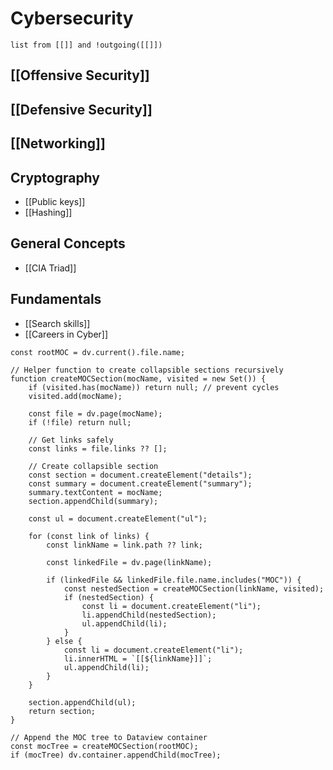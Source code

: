# Cybersecurity


```dataview
list from [[]] and !outgoing([[]])
```

## [[Offensive Security]]

## [[Defensive Security]]

## [[Networking]]

## Cryptography 
- [[Public keys]]
- [[Hashing]]
## General Concepts
- [[CIA Triad]]
## Fundamentals
- [[Search skills]]
- [[Careers in Cyber]]



```dataviewjs
const rootMOC = dv.current().file.name;

// Helper function to create collapsible sections recursively
function createMOCSection(mocName, visited = new Set()) {
    if (visited.has(mocName)) return null; // prevent cycles
    visited.add(mocName);

    const file = dv.page(mocName);
    if (!file) return null;

    // Get links safely
    const links = file.links ?? [];

    // Create collapsible section
    const section = document.createElement("details");
    const summary = document.createElement("summary");
    summary.textContent = mocName;
    section.appendChild(summary);

    const ul = document.createElement("ul");

    for (const link of links) {
        const linkName = link.path ?? link;

        const linkedFile = dv.page(linkName);

        if (linkedFile && linkedFile.file.name.includes("MOC")) {
            const nestedSection = createMOCSection(linkName, visited);
            if (nestedSection) {
                const li = document.createElement("li");
                li.appendChild(nestedSection);
                ul.appendChild(li);
            }
        } else {
            const li = document.createElement("li");
            li.innerHTML = `[[${linkName}]]`;
            ul.appendChild(li);
        }
    }

    section.appendChild(ul);
    return section;
}

// Append the MOC tree to Dataview container
const mocTree = createMOCSection(rootMOC);
if (mocTree) dv.container.appendChild(mocTree);
```



